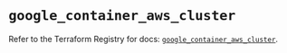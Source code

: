 # `google_container_aws_cluster`

Refer to the Terraform Registry for docs: [`google_container_aws_cluster`](https://registry.terraform.io/providers/hashicorp/google/5.12.0/docs/resources/container_aws_cluster).
